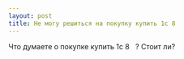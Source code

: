 ```yaml
---
layout: post 
title: Не могу решиться на покупку купить 1с 8 ‌ ‌ 
--- 
```

Что думаете о покупке купить 1с 8 ‌ ‌ ? Стоит ли?